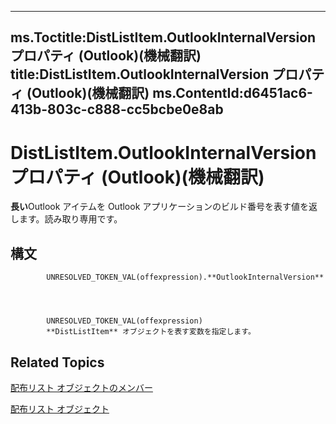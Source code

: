 

---
ms.Toctitle:DistListItem.OutlookInternalVersion プロパティ (Outlook)(機械翻訳)
title:DistListItem.OutlookInternalVersion プロパティ (Outlook)(機械翻訳)
ms.ContentId:d6451ac6-413b-803c-c888-cc5bcbe0e8ab
---
# DistListItem.OutlookInternalVersion プロパティ (Outlook)(機械翻訳)




**長い**Outlook アイテムを Outlook アプリケーションのビルド番号を表す値を返します。読み取り専用です。

## 構文

            UNRESOLVED_TOKEN_VAL(offexpression).**OutlookInternalVersion**




            UNRESOLVED_TOKEN_VAL(offexpression)
            **DistListItem** オブジェクトを表す変数を指定します。



## Related Topics

[配布リスト オブジェクトのメンバー](3ba4af84-ce84-61d9-1bc9-fab41bf6f125.md)

[配布リスト オブジェクト](027c3986-abff-d9b1-ecc2-26d60805e952.md)




